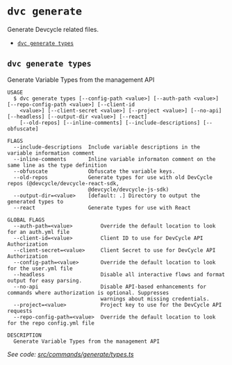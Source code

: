 `dvc generate`
==============

Generate Devcycle related files.

* [`dvc generate types`](#dvc-generate-types)

## `dvc generate types`

Generate Variable Types from the management API

```
USAGE
  $ dvc generate types [--config-path <value>] [--auth-path <value>] [--repo-config-path <value>] [--client-id
    <value>] [--client-secret <value>] [--project <value>] [--no-api] [--headless] [--output-dir <value>] [--react]
    [--old-repos] [--inline-comments] [--include-descriptions] [--obfuscate]

FLAGS
  --include-descriptions  Include variable descriptions in the variable information comment
  --inline-comments       Inline variable informaton comment on the same line as the type definition
  --obfuscate             Obfuscate the variable keys.
  --old-repos             Generate types for use with old DevCycle repos (@devcycle/devcycle-react-sdk,
                          @devcycle/devcycle-js-sdk)
  --output-dir=<value>    [default: .] Directory to output the generated types to
  --react                 Generate types for use with React

GLOBAL FLAGS
  --auth-path=<value>         Override the default location to look for an auth.yml file
  --client-id=<value>         Client ID to use for DevCycle API Authorization
  --client-secret=<value>     Client Secret to use for DevCycle API Authorization
  --config-path=<value>       Override the default location to look for the user.yml file
  --headless                  Disable all interactive flows and format output for easy parsing.
  --no-api                    Disable API-based enhancements for commands where authorization is optional. Suppresses
                              warnings about missing credentials.
  --project=<value>           Project key to use for the DevCycle API requests
  --repo-config-path=<value>  Override the default location to look for the repo config.yml file

DESCRIPTION
  Generate Variable Types from the management API
```

_See code: [src/commands/generate/types.ts](https://github.com/DevCycleHQ/cli/blob/v5.14.13/src/commands/generate/types.ts)_
